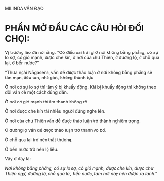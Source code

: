 MILINDA VẤN ĐẠO

# PHẦN MỞ ĐẦU CÁC CÂU HỎI ĐỐI CHỌI:

Vị trưởng lão đã nói rằng: “Có điều sai trái gì ở nơi không bằng phẳng, có sự lo sợ, có gió mạnh, được che kín, ở nơi của chư Thiên, ở đường lộ, ở chỗ qua lại, ở bến nước?”

“Thưa ngài Nāgasena, vấn đề được thảo luận ở nơi không bằng phẳng sẽ tản mạn, tiêu tan, nhỏ giọt, không thành tựu.

Ở nơi có sự lo sợ thì tâm ý bị khuấy động. Khi bị khuấy động thì không theo dõi vấn đề một cách đúng đắn.

Ở nơi có gió mạnh thì âm thanh không rõ.

Ở nơi được che kín thì nhiều người đứng nghe lén.

Ở nơi của chư Thiên vấn đề được thảo luận trở thành nghiêm trọng.

Ở đường lộ vấn đề được thảo luận trở thành vô bổ.

Ở chỗ qua lại trở nên thất thường.

Ở bến nước trở nên lộ liễu.

Vậy ở đây là:

_Nơi không bằng phẳng, có sự lo sợ, có gió mạnh, được che kín, được chư Thiên ngự, đường lộ, chỗ qua lại, bến nước, tám nơi này nên được xa lánh_.”
